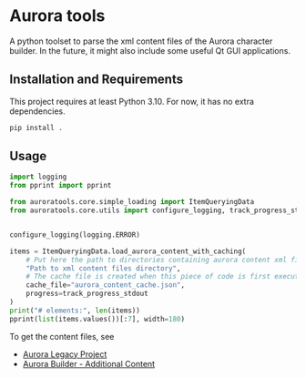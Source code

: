 # Aurora tools

A python toolset to parse the xml content files of the Aurora character builder.
In the future, it might also include some useful Qt GUI applications.

## Installation and Requirements

This project requires at least Python 3.10. For now, it has no extra dependencies.

```bash
pip install .
```

## Usage

```python
import logging
from pprint import pprint

from auroratools.core.simple_loading import ItemQueryingData
from auroratools.core.utils import configure_logging, track_progress_stdout


configure_logging(logging.ERROR)

items = ItemQueryingData.load_aurora_content_with_caching(
    # Put here the path to directories containing aurora content xml files
    "Path to xml content files directory",
    # The cache file is created when this piece of code is first executed
    cache_file="aurora_content_cache.json",
    progress=track_progress_stdout
)
print("# elements:", len(items))
pprint(list(items.values())[:7], width=180)
```

To get the content files, see
- [Aurora Legacy Project](https://github.com/AuroraLegacy/elements)
- [Aurora Builder - Additional Content](https://aurorabuilder.com/content/)
